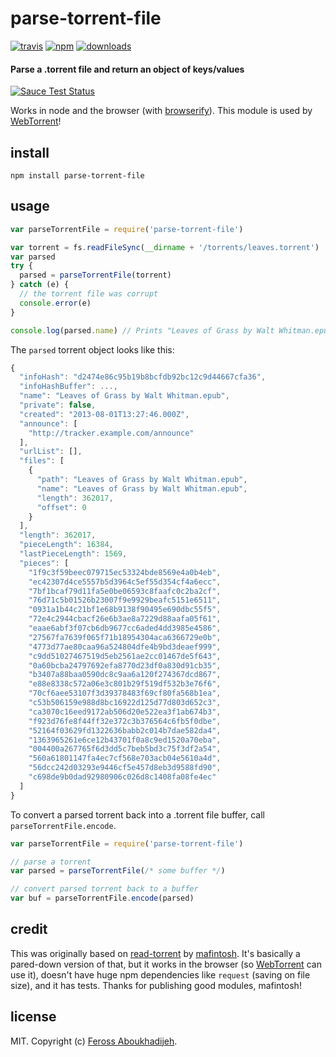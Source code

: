# parse-torrent-file
[![travis](https://img.shields.io/travis/feross/parse-torrent-file.svg?style=flat)](https://travis-ci.org/feross/parse-torrent-file)
[![npm](https://img.shields.io/npm/v/parse-torrent-file.svg?style=flat)](https://npmjs.org/package/parse-torrent-file)
[![downloads](https://img.shields.io/npm/dm/parse-torrent-file.svg?style=flat)](https://npmjs.org/package/parse-torrent-file)

#### Parse a .torrent file and return an object of keys/values

[![Sauce Test Status](https://saucelabs.com/browser-matrix/parse-torrent-file.svg)](https://saucelabs.com/u/parse-torrent-file)

Works in node and the browser (with [browserify](http://browserify.org/)). This module is
used by [WebTorrent](http://webtorrent.io)!

## install

```
npm install parse-torrent-file
```

## usage

```js
var parseTorrentFile = require('parse-torrent-file')

var torrent = fs.readFileSync(__dirname + '/torrents/leaves.torrent')
var parsed
try {
  parsed = parseTorrentFile(torrent)
} catch (e) {
  // the torrent file was corrupt
  console.error(e)
}

console.log(parsed.name) // Prints "Leaves of Grass by Walt Whitman.epub"
```

The `parsed` torrent object looks like this:

```js
{
  "infoHash": "d2474e86c95b19b8bcfdb92bc12c9d44667cfa36",
  "infoHashBuffer": ...,
  "name": "Leaves of Grass by Walt Whitman.epub",
  "private": false,
  "created": "2013-08-01T13:27:46.000Z",
  "announce": [
    "http://tracker.example.com/announce"
  ],
  "urlList": [],
  "files": [
    {
      "path": "Leaves of Grass by Walt Whitman.epub",
      "name": "Leaves of Grass by Walt Whitman.epub",
      "length": 362017,
      "offset": 0
    }
  ],
  "length": 362017,
  "pieceLength": 16384,
  "lastPieceLength": 1569,
  "pieces": [
    "1f9c3f59beec079715ec53324bde8569e4a0b4eb",
    "ec42307d4ce5557b5d3964c5ef55d354cf4a6ecc",
    "7bf1bcaf79d11fa5e0be06593c8faafc0c2ba2cf",
    "76d71c5b01526b23007f9e9929beafc5151e6511",
    "0931a1b44c21bf1e68b9138f90495e690dbc55f5",
    "72e4c2944cbacf26e6b3ae8a7229d88aafa05f61",
    "eaae6abf3f07cb6db9677cc6aded4dd3985e4586",
    "27567fa7639f065f71b18954304aca6366729e0b",
    "4773d77ae80caa96a524804dfe4b9bd3deaef999",
    "c9dd51027467519d5eb2561ae2cc01467de5f643",
    "0a60bcba24797692efa8770d23df0a830d91cb35",
    "b3407a88baa0590dc8c9aa6a120f274367dcd867",
    "e88e8338c572a06e3c801b29f519df532b3e76f6",
    "70cf6aee53107f3d39378483f69cf80fa568b1ea",
    "c53b506159e988d8bc16922d125d77d803d652c3",
    "ca3070c16eed9172ab506d20e522ea3f1ab674b3",
    "f923d76fe8f44ff32e372c3b376564c6fb5f0dbe",
    "52164f03629fd1322636babb2c014b7dae582da4",
    "1363965261e6ce12b43701f0a8c9ed1520a70eba",
    "004400a267765f6d3dd5c7beb5bd3c75f3df2a54",
    "560a61801147fa4ec7cf568e703acb04e5610a4d",
    "56dcc242d03293e9446cf5e457d8eb3d9588fd90",
    "c698de9b0dad92980906c026d8c1408fa08fe4ec"
  ]
}
```

To convert a parsed torrent back into a .torrent file buffer, call `parseTorrentFile.encode`.

```js
var parseTorrentFile = require('parse-torrent-file')

// parse a torrent
var parsed = parseTorrentFile(/* some buffer */)

// convert parsed torrent back to a buffer
var buf = parseTorrentFile.encode(parsed)
```

## credit

This was originally based on [read-torrent](https://www.npmjs.org/package/read-torrent) by [mafintosh](https://twitter.com/mafintosh). It's basically a pared-down version of that, but it works in the browser (so [WebTorrent](http://webtorrent.io) can use it), doesn't have huge npm dependencies like `request` (saving on file size), and it has tests. Thanks for publishing good modules, mafintosh!

## license

MIT. Copyright (c) [Feross Aboukhadijeh](http://feross.org).
